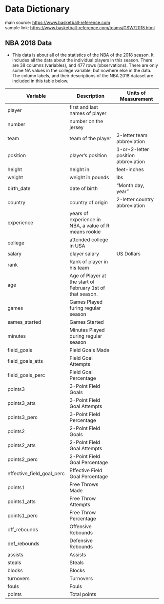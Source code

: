 # Data Dictionary

main source: https://www.basketball-reference.com  
sample link: https://www.basketball-reference.com/teams/GSW/2018.html  

## NBA 2018 Data  
- This data is about all of the statistics of the NBA of the 2018 season. It includes all the data about the individual players in this season. There are 38 columns (variables), and 477 rows (observations). There are only some NA values in the college variable, but nowhere else in the data. The column labels, and their descriptions of the NBA 2018 dataset are included in this table below. 


Variable     | Description   | Units of Measurement 
------------ | ------------- | ------------
player | first and last names of player 
number | number on the jersey 
team   | team of the player | 3-letter team abbreviation
position | player’s position | 1-or-2-letter position abbreviation
height | height in | feet-inches
weight | weight in pounds | lbs
birth_date | date of birth | “Month day, year”
country | country of origin | 2-letter country abbreviation
experience | years of experience in NBA, a value of R means rookie
college | attended college in USA
salary | player salary | US Dollars
rank | Rank of player in his team
age | Age of Player at the start of February 1st of that season.
games | Games Played furing regular season
sames_started | Games Started
minutes | Minutes Played during regular season
field_goals | Field Goals Made
field_goals_atts | Field Goal Attempts
field_goals_perc | Field Goal Percentage
points3 | 3-Point Field Goals
points3_atts | 3-Point Field Goal Attempts
points3_perc | 3-Point Field Percentage
points2 | 2-Point Field Goals
points2_atts | 2-Point Field Goal Attempts
points2_perc | 2-Point Field Goal Percentage
effective_field_goal_perc | Effective Field Goal Percentage
points1 | Free Throws Made
points1_atts | Free Throw Attempts
points1_perc | Free Throw Percentage
off_rebounds | Offensive Rebounds
def_rebounds | Defensive Rebounds
assists | Assists
steals | Steals
blocks | Blocks
turnovers | Turnovers
fouls | Fouls
points | Total points